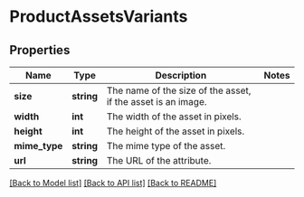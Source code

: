 # ProductAssetsVariants

## Properties
Name | Type | Description | Notes
------------ | ------------- | ------------- | -------------
**size** | **string** | The name of the size of the asset, if the asset is an image. | 
**width** | **int** | The width of the asset in pixels. | 
**height** | **int** | The height of the asset in pixels. | 
**mime_type** | **string** | The mime type of the asset. | 
**url** | **string** | The URL of the attribute. | 

[[Back to Model list]](../../README.md#documentation-for-models) [[Back to API list]](../../README.md#documentation-for-api-endpoints) [[Back to README]](../../README.md)

